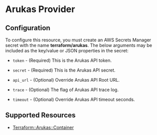 # Arukas Provider

## Configuration

To configure this resource, you must create an AWS Secrets Manager secret with the name **terraform/arukas**. The below arguments may be included as the key/value or JSON properties in the secret:

* `token` - (Required) This is the Arukas API token.

* `secret` - (Required) This is the Arukas API secret.

* `api_url` - (Optional) Override Arukas API Root URL.

* `trace` - (Optional) The flag of Arukas API trace log.

* `timeout` - (Optional) Override Arukas API timeout seconds.


## Supported Resources

* [Terraform::Arukas::Container](../resources/arukas/Terraform-Arukas-Container/docs/README.md)